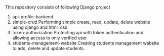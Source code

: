 This repository consists of following Django project 

1. api-profile-backend
2. simple-crud
	Performing simple create, read, update, delete website using django and html, css
3. token-authorization
	Protecting api with token authentication and allowing access to only verified user
4. students-management-website
	Creating students management website to add, delete and update students. 
